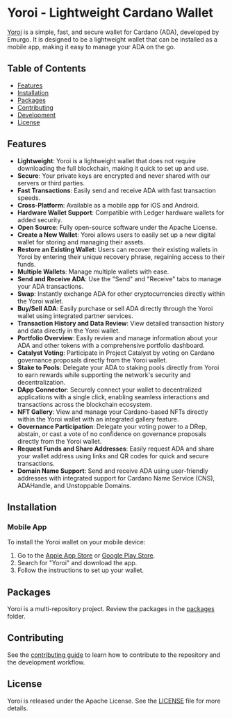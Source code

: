 # Yoroi - Lightweight Cardano Wallet

[Yoroi](https://github.com/Emurgo/yoroi) is a simple, fast, and secure wallet for Cardano (ADA), developed by Emurgo. It is designed to be a lightweight wallet that can be installed as a mobile app, making it easy to manage your ADA on the go.

## Table of Contents

- [Features](#features)
- [Installation](#installation)
- [Packages](#packages)
- [Contributing](#contributing)
- [Development](#development)
- [License](#license)

## Features

- **Lightweight**: Yoroi is a lightweight wallet that does not require downloading the full blockchain, making it quick to set up and use.
- **Secure**: Your private keys are encrypted and never shared with our servers or third parties.
- **Fast Transactions**: Easily send and receive ADA with fast transaction speeds.
- **Cross-Platform**: Available as a mobile app for iOS and Android.
- **Hardware Wallet Support**: Compatible with Ledger hardware wallets for added security.
- **Open Source**: Fully open-source software under the Apache License.
- **Create a New Wallet**: Yoroi allows users to easily set up a new digital wallet for storing and managing their assets.
- **Restore an Existing Wallet**: Users can recover their existing wallets in Yoroi by entering their unique recovery phrase, regaining access to their funds.
- **Multiple Wallets**: Manage multiple wallets with ease.
- **Send and Receive ADA**: Use the "Send" and "Receive" tabs to manage your ADA transactions.
- **Swap**: Instantly exchange ADA for other cryptocurrencies directly within the Yoroi wallet.
- **Buy/Sell ADA**: Easily purchase or sell ADA directly through the Yoroi wallet using integrated partner services.
- **Transaction History and Data Review**: View detailed transaction history and data directly in the Yoroi wallet.
- **Portfolio Overview**: Easily review and manage information about your ADA and other tokens with a comprehensive portfolio dashboard.
- **Catalyst Voting**: Participate in Project Catalyst by voting on Cardano governance proposals directly from the Yoroi wallet.
- **Stake to Pools**: Delegate your ADA to staking pools directly from Yoroi to earn rewards while supporting the network's security and decentralization.
- **DApp Connector**: Securely connect your wallet to decentralized applications with a single click, enabling seamless interactions and transactions across the blockchain ecosystem.
- **NFT Gallery**: View and manage your Cardano-based NFTs directly within the Yoroi wallet with an integrated gallery feature.
- **Governance Participation**: Delegate your voting power to a DRep, abstain, or cast a vote of no confidence on governance proposals directly from the Yoroi wallet.
- **Request Funds and Share Addresses**: Easily request ADA and share your wallet address using links and QR codes for quick and secure transactions.
- **Domain Name Support**: Send and receive ADA using user-friendly addresses with integrated support for Cardano Name Service (CNS), ADAHandle, and Unstoppable Domains.




## Installation

### Mobile App

To install the Yoroi wallet on your mobile device:

1. Go to the [Apple App Store](https://apps.apple.com/) or [Google Play Store](https://play.google.com/).
2. Search for "Yoroi" and download the app.
3. Follow the instructions to set up your wallet.

## Packages

Yoroi is a multi-repository project. Review the packages in the [packages](https://github.com/Emurgo/yoroi/tree/develop/packages) folder.

## Contributing

See the [contributing guide](https://github.com/Emurgo/yoroi/blob/develop/CONTRIBUTING.md) to learn how to contribute to the repository and the development workflow.

## License

Yoroi is released under the Apache License. See the [LICENSE](https://github.com/Emurgo/yoroi/blob/develop/LICENSE) file for more details.
